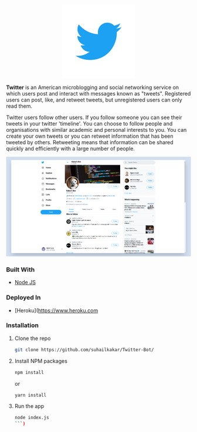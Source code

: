 <p align="center">
    <img width="200" height="auto" src="./logo.png" alt="Twitter Logo" />
</p>
   
**Twitter** is an American microblogging and social networking service on which users post and interact with messages known as "tweets". Registered users can post, like, and retweet tweets, but unregistered users can only read them.

Twitter users follow other users. If you follow someone you can see their tweets in your twitter 'timeline'. You can choose to follow people and organisations with similar academic and personal interests to you. You can create your own tweets or you can retweet information that has been tweeted by others. Retweeting means that information can be shared quickly and efficiently with a large number of people.




 <img src="./image.png" />




### Built With
* [Node JS](https://nodejs.org/en)

### Deployed In
* [Heroku](https://www.heroku.com


### Installation

1. Clone the repo
   ```sh
   git clone https://github.com/suhailkakar/Twitter-Bot/
   ```
2. Install NPM packages
   ```sh
   npm install
   ```
   or 
   
     ```sh
   yarn install
   ```
3. Run the app
   ```sh
   node index.js
   ```)
